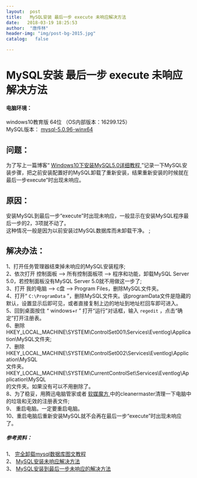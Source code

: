 ```yaml
---
layout:  post
title:   MySQL安装 最后一步 execute 未响应解决方法
date:   2018-03-19 18:25:53
author:  "唐传林"
header-img: "img/post-bg-2015.jpg"
catalog:   false

---
```

#  MySQL安装 最后一步 execute 未响应解决方法

####  电脑环境：

windows10教育版 64位 （OS内部版本：16299.125）  
MySQL版本： [ mysql-5.0.96-winx64
](http://cdn.mysql.com/archives/mysql-5.0/mysql-5.0.96-winx64.zip)

##  问题：

为了写上一篇博客“ [ Windows10下安装MySQL5.0详细教程
](http://blog.csdn.net/tang_chuanlin/article/details/79603063)
”记录一下MySQL安装步骤，把之前安装配置好的MySQL卸载了重新安装，结果重新安装的时候就在最后一步execute”时出现未响应。

##  原因：

安装MySQL到最后一步“execute”时出现未响应，一般显示在安装MySQL程序最后一步的2，3项就不动了。  
这种情况一般是因为以前安装过MySQL数据库而未卸载干净。  ;

##  解决办法：

1、打开任务管理器结束掉未响应的MySQL安装程序;  
2、依次打开 控制面板 ——> 所有控制面板项 ——> 程序和功能，卸载MySQL Server 5.0，若控制面板没有MySQL Server
5.0就不用做这一步了;  
3、打开 我的电脑 ——> c盘 ——> Program Files，删除MySQL文件夹。  
4、打开“ ` C:\ProgramData `
”，删除MySQL文件夹。该programData文件是隐藏的默认，设置显示后即可见，或者直接复制上边的地址到地址栏回车即可进入。  
5、回到桌面按住 “ windows+r ” 打开“运行”对话框，输入 ` regedit ` ，点击“确定”打开注册表。  
6、删除  
HKEY_LOCAL_MACHINE\SYSTEM\ControlSet001\Services\Eventlog\Application\MySQL文件夹;  
7、删除  
HKEY_LOCAL_MACHINE\SYSTEM\ControlSet002\Services\Eventlog\Application\MySQL  
文件夹。  
HKEY_LOCAL_MACHINE\SYSTEM\CurrentControlSet\Services\Eventlog\Application\MySQL  
的文件夹。如果没有可以不用删除了。  
8、为了稳妥，用腾迅电脑管家或者 [ 软媒魔方 ](http://sw.bos.baidu.com/sw-search-sp/software/84765693d3add/pcmaster_6.2.1.0_full.zip)
中的cleanermaster清理一下电脑中的垃圾和无效的注册表文件;  
9、  重启电脑。一定要重启电脑。  
10、重启电脑后重新安装MySQL就不会再在最后一步“execute”时出现未响应了。

#####  参考资料：

1、 [ 完全卸载mysql数据库图文教程
](http://jingyan.baidu.com/article/f96699bbaa8fc1894f3c1b5a.html)  
2、 [ MySQL安装未响应解决方法
](http://www.cnblogs.com/ywangzi/archive/2012/08/27/2658885.html)  
3、 [ MySQL安装到最后一步未响应的解决方法
](http://blog.csdn.net/u012894785/article/details/44985545)


